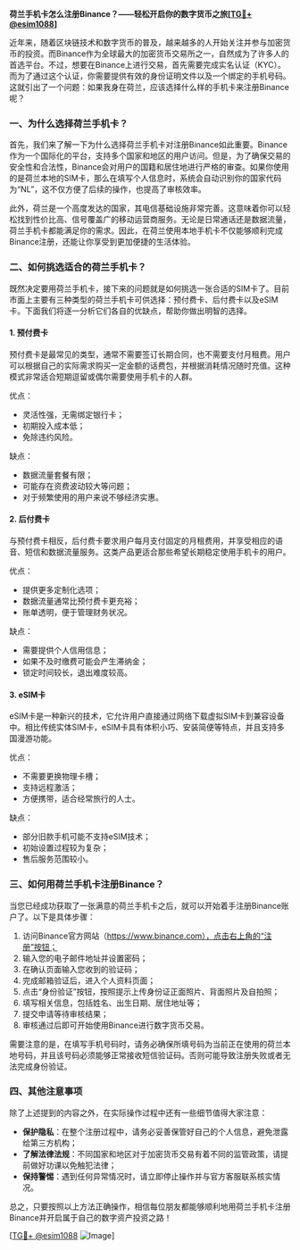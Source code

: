 **荷兰手机卡怎么注册Binance？——轻松开启你的数字货币之旅[[TG💪+ @esim1088](https://t.me/s/esim1088)]**

近年来，随着区块链技术和数字货币的普及，越来越多的人开始关注并参与加密货币的投资。而Binance作为全球最大的加密货币交易所之一，自然成为了许多人的首选平台。不过，想要在Binance上进行交易，首先需要完成实名认证（KYC）。而为了通过这个认证，你需要提供有效的身份证明文件以及一个绑定的手机号码。这就引出了一个问题：如果我身在荷兰，应该选择什么样的手机卡来注册Binance呢？

### 一、为什么选择荷兰手机卡？

首先，我们来了解一下为什么选择荷兰手机卡对注册Binance如此重要。Binance作为一个国际化的平台，支持多个国家和地区的用户访问。但是，为了确保交易的安全性和合法性，Binance会对用户的国籍和居住地进行严格的审查。如果你使用的是荷兰本地的SIM卡，那么在填写个人信息时，系统会自动识别你的国家代码为“NL”，这不仅方便了后续的操作，也提高了审核效率。

此外，荷兰是一个高度发达的国家，其电信基础设施非常完善。这意味着你可以轻松找到性价比高、信号覆盖广的移动运营商服务。无论是日常通话还是数据流量，荷兰手机卡都能满足你的需求。因此，在荷兰使用本地手机卡不仅能够顺利完成Binance注册，还能让你享受到更加便捷的生活体验。

### 二、如何挑选适合的荷兰手机卡？

既然决定要用荷兰手机卡，接下来的问题就是如何挑选一张合适的SIM卡了。目前市面上主要有三种类型的荷兰手机卡可供选择：预付费卡、后付费卡以及eSIM卡。下面我们将逐一分析它们各自的优缺点，帮助你做出明智的选择。

#### 1. 预付费卡

预付费卡是最常见的类型，通常不需要签订长期合同，也不需要支付月租费。用户可以根据自己的实际需求购买一定金额的话费包，并根据消耗情况随时充值。这种模式非常适合短期逗留或偶尔需要使用手机卡的人群。

优点：
- 灵活性强，无需绑定银行卡；
- 初期投入成本低；
- 免除违约风险。

缺点：
- 数据流量套餐有限；
- 可能存在资费波动较大等问题；
- 对于频繁使用的用户来说不够经济实惠。

#### 2. 后付费卡

与预付费卡相反，后付费卡要求用户每月支付固定的月租费用，并享受相应的语音、短信和数据流量服务。这类产品更适合那些希望长期稳定使用手机卡的用户。

优点：
- 提供更多定制化选项；
- 数据流量通常比预付费卡更充裕；
- 账单透明，便于管理财务状况。

缺点：
- 需要提供个人信用信息；
- 如果不及时缴费可能会产生滞纳金；
- 锁定时间较长，退出难度较高。

#### 3. eSIM卡

eSIM卡是一种新兴的技术，它允许用户直接通过网络下载虚拟SIM卡到兼容设备中。相比传统实体SIM卡，eSIM卡具有体积小巧、安装简便等特点，并且支持多国漫游功能。

优点：
- 不需要更换物理卡槽；
- 支持远程激活；
- 方便携带，适合经常旅行的人士。

缺点：
- 部分旧款手机可能不支持eSIM技术；
- 初始设置过程较为复杂；
- 售后服务范围较小。

### 三、如何用荷兰手机卡注册Binance？

当您已经成功获取了一张满意的荷兰手机卡之后，就可以开始着手注册Binance账户了。以下是具体步骤：

1. 访问Binance官方网站（https://www.binance.com），点击右上角的“注册”按钮；
2. 输入您的电子邮件地址并设置密码；
3. 在确认页面输入您收到的验证码；
4. 完成邮箱验证后，进入个人资料页面；
5. 点击“身份验证”按钮，按照提示上传身份证正面照片、背面照片及自拍照；
6. 填写相关信息，包括姓名、出生日期、居住地址等；
7. 提交申请等待审核结果；
8. 审核通过后即可开始使用Binance进行数字货币交易。

需要注意的是，在填写手机号码时，请务必确保所填号码为当前正在使用的荷兰本地号码，并且该号码必须能够正常接收短信验证码。否则可能导致注册失败或者无法完成身份验证。

### 四、其他注意事项

除了上述提到的内容之外，在实际操作过程中还有一些细节值得大家注意：

- **保护隐私**：在整个注册过程中，请务必妥善保管好自己的个人信息，避免泄露给第三方机构；
- **了解法律法规**：不同国家和地区对于加密货币交易有着不同的监管政策，请提前做好功课以免触犯法律；
- **保持警惕**：遇到任何异常情况时，请立即停止操作并与官方客服联系核实情况。

总之，只要按照以上方法正确操作，相信每位朋友都能够顺利地用荷兰手机卡注册Binance并开启属于自己的数字资产投资之路！

[[TG💪+ @esim1088](https://t.me/s/esim1088) ![Image](https://i.postimg.cc/4NQfJmqS/Snipaste-2025-05-13-00-14-12.png)]